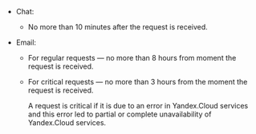 - Chat:

  * No more than 10 minutes after the request is received.

- Email:

  * For regular requests — no more than 8 hours from moment the request is received.
  * For critical requests — no more than 3 hours from the moment the request is received.

    A request is critical if it is due to an error in Yandex.Cloud services and this error led to partial or complete unavailability of Yandex.Cloud services.

